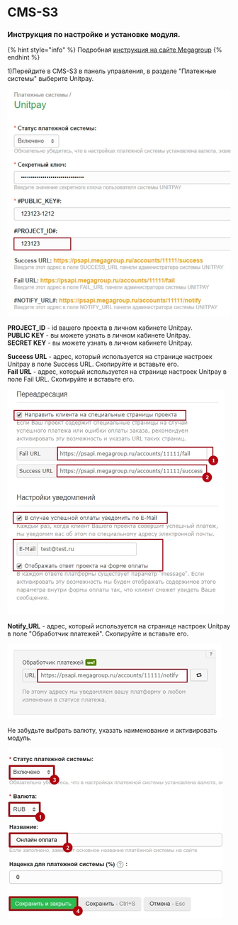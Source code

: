 # CMS-S3

### Инструкция по настройке и установке модуля.

{% hint style="info" %}
Подробная [инструкция на сайте Megagroup](https://help.megagroup.ru/unitpay#)
{% endhint %}

1\)Перейдите в CMS-S3 в панель управления, в разделе "Платежные системы" выберите Unitpay.

![](../../.gitbook/assets/11473461_540_5c63eddec1a4b.jpeg)

**PROJECT\_ID** - id вашего проекта в личном кабинете Unitpay.   
**PUBLIC KEY** - вы можете узнать в личном кабинете Unitpay.   
**SECRET KEY** - вы можете узнать в личном кабинете Unitpay.   
  
**Success URL** - адрес, который используется на странице настроек Unitpay в поле Success URL. Скопируйте и вставьте его.   
**Fail URL** - адрес, который используется на странице настроек Unitpay в поле Fail URL. Скопируйте и вставьте его. 

![](../../.gitbook/assets/11473461_543_5c63edd38c73e.jpeg)

**Notify\_URL** - адрес, который используется на странице настроек Unitpay в поле "Обработчик платежей". Скопируйте и вставьте его.

![](../../.gitbook/assets/11473461_544_5c63edf92f2f8.jpeg)

Не забудьте выбрать валюту, указать наименование и активировать модуль.

![](../../.gitbook/assets/11473461_539_5c63edd3485c0.jpeg)

